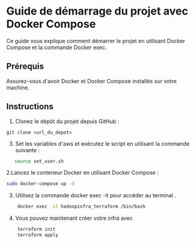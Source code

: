 
# Guide de démarrage du projet avec Docker Compose

Ce guide vous explique comment démarrer le projet en utilisant Docker Compose et la commande Docker exec.

## Prérequis

Assurez-vous d'avoir Docker et Docker Compose installés sur votre machine.

## Instructions

1. Clonez le dépôt du projet depuis GitHub :

```{bash}
git clone <url_du_depot>
```

3. Set les variables d'aws et exécutez le script en utilisant la commande suivante :

```bash
   source set_user.sh
````

2.Lancez le conteneur Docker en utilisant Docker Compose :
```bash
sudo docker-compose up -d
```
3. Utilisez la commande docker exec -it pour accéder au terminal .
```bash
    docker exec -it hadoopinfra_terraform /bin/bash
```

4. Vous pouvez maintenant créer votre infra avec 
```bash
    terraform init
    terraform apply
```